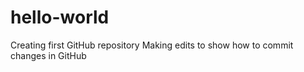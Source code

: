 # hello-world
Creating first GitHub repository
Making edits to show how to commit changes in GitHub
